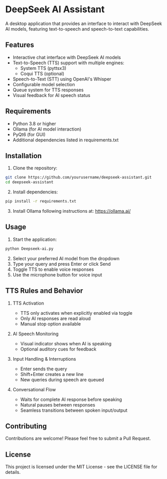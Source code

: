 # DeepSeek AI Assistant

A desktop application that provides an interface to interact with DeepSeek AI models, featuring text-to-speech and speech-to-text capabilities.

## Features

- Interactive chat interface with DeepSeek AI models
- Text-to-Speech (TTS) support with multiple engines:
  - System TTS (pyttsx3)
  - Coqui TTS (optional)
- Speech-to-Text (STT) using OpenAI's Whisper
- Configurable model selection
- Queue system for TTS responses
- Visual feedback for AI speech status

## Requirements

- Python 3.8 or higher
- Ollama (for AI model interaction)
- PyQt6 (for GUI)
- Additional dependencies listed in requirements.txt

## Installation

1. Clone the repository:
```bash
git clone https://github.com/yourusername/deepseek-assistant.git
cd deepseek-assistant
```

2. Install dependencies:
```bash
pip install -r requirements.txt
```

3. Install Ollama following instructions at: https://ollama.ai/

## Usage

1. Start the application:
```bash
python Deepseek-ai.py
```

2. Select your preferred AI model from the dropdown
3. Type your query and press Enter or click Send
4. Toggle TTS to enable voice responses
5. Use the microphone button for voice input

## TTS Rules and Behavior

1. TTS Activation
   - TTS only activates when explicitly enabled via toggle
   - Only AI responses are read aloud
   - Manual stop option available

2. AI Speech Monitoring
   - Visual indicator shows when AI is speaking
   - Optional auditory cues for feedback

3. Input Handling & Interruptions
   - Enter sends the query
   - Shift+Enter creates a new line
   - New queries during speech are queued

4. Conversational Flow
   - Waits for complete AI response before speaking
   - Natural pauses between responses
   - Seamless transitions between spoken input/output

## Contributing

Contributions are welcome! Please feel free to submit a Pull Request.

## License

This project is licensed under the MIT License - see the LICENSE file for details.
